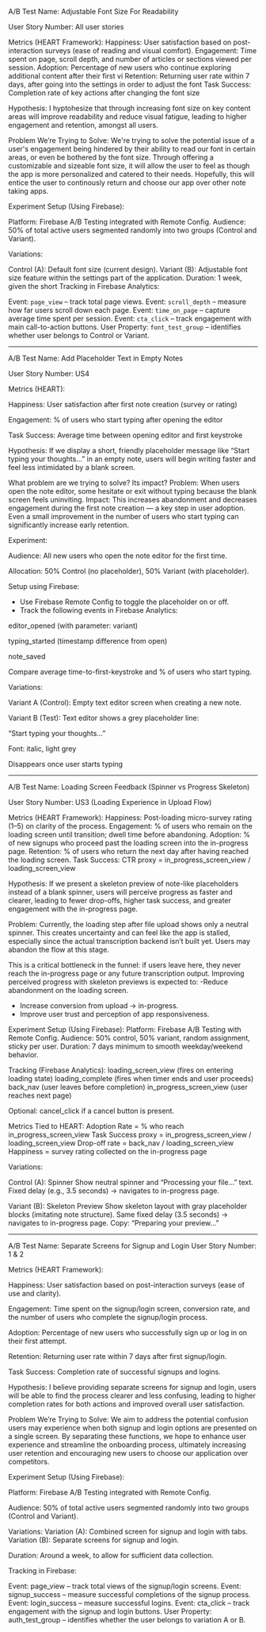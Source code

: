 A/B Test Name: Adjustable Font Size For Readability

User Story Number: All user stories 

Metrics (HEART Framework): 
Happiness: User satisfaction based on post-interaction surveys (ease of reading and visual comfort).
Engagement: Time spent on page, scroll depth, and number of articles or sections viewed per session.
Adoption: Percentage of new users who continue exploring additional content after their first vi
Retention: Returning user rate within 7 days, after going into the settings in order to adjust the font
Task Success: Completion rate of key actions after changing the font size

Hypothesis: I hyptohesize that through increasing font size on key content areas will improve readability and reduce visual fatigue, leading to higher engagement and retention, amongst all users.

Problem We’re Trying to Solve: We're trying to solve the potential issue of a user's engagement being hindered by their ability to read our font in certain areas, or even be bothered by the font size. Through offering a customizable and sizeable font size, it will allow the user to feel as though the app is more personalized and catered to their needs. Hopefully, this will entice the user to continously return and choose our app over other note taking apps.

Experiment Setup (Using Firebase):

Platform: Firebase A/B Testing integrated with Remote Config.
Audience: 50% of total active users segmented randomly into two groups (Control and Variant).

Variations:

Control (A): Default font size (current design).
Variant (B): Adjustable font size feature within the settings part of the application.
Duration: 1 week, given the short 
Tracking in Firebase Analytics:

Event: `page_view` – track total page views.
Event: `scroll_depth` – measure how far users scroll down each page.
Event: `time_on_page` – capture average time spent per session.
Event: `cta_click` – track engagement with main call-to-action buttons.
User Property: `font_test_group` – identifies whether user belongs to Control or Variant.


-----------------------

A/B Test Name: Add Placeholder Text in Empty Notes

User Story Number: US4

Metrics (HEART):

Happiness: User satisfaction after first note creation (survey or rating)

Engagement: % of users who start typing after opening the editor

Task Success: Average time between opening editor and first keystroke

Hypothesis:
If we display a short, friendly placeholder message like “Start typing your thoughts…” in an empty note, users will begin writing faster and feel less intimidated by a blank screen.

What problem are we trying to solve? Its impact?
Problem: When users open the note editor, some hesitate or exit without typing because the blank screen feels uninviting.
Impact: This increases abandonment and decreases engagement during the first note creation — a key step in user adoption. Even a small improvement in the number of users who start typing can significantly increase early retention.

Experiment:

Audience: All new users who open the note editor for the first time.

Allocation: 50% Control (no placeholder), 50% Variant (with placeholder).

Setup using Firebase:

- Use Firebase Remote Config to toggle the placeholder on or off.
- Track the following events in Firebase Analytics:

editor_opened (with parameter: variant)

typing_started (timestamp difference from open)

note_saved

Compare average time-to-first-keystroke and % of users who start typing.

Variations:

Variant A (Control): Empty text editor screen when creating a new note.

Variant B (Test): Text editor shows a grey placeholder line:

“Start typing your thoughts…”

Font: italic, light grey

Disappears once user starts typing

------------------------------------------------------

A/B Test Name: Loading Screen Feedback (Spinner vs Progress Skeleton)

User Story Number: US3 (Loading Experience in Upload Flow)

Metrics (HEART Framework):
Happiness: Post-loading micro-survey rating (1–5) on clarity of the process.
Engagement: % of users who remain on the loading screen until transition; dwell time before abandoning.
Adoption: % of new signups who proceed past the loading screen into the in-progress page.
Retention: % of users who return the next day after having reached the loading screen.
Task Success: CTR proxy = in_progress_screen_view / loading_screen_view

Hypothesis:
If we present a skeleton preview of note-like placeholders instead of a blank spinner, users will perceive progress as faster and clearer, leading to fewer drop-offs, higher task success, and greater engagement with the in-progress page.

Problem: Currently, the loading step after file upload shows only a neutral spinner. This creates uncertainty and can feel like the app is stalled, especially since the actual transcription backend isn’t built yet. Users may abandon the flow at this stage.

This is a critical bottleneck in the funnel: if users leave here, they never reach the in-progress page or any future transcription output. Improving perceived progress with skeleton previews is expected to:
 -Reduce abandonment on the loading screen.
- Increase conversion from upload → in-progress.
- Improve user trust and perception of app responsiveness.

Experiment Setup (Using Firebase):
Platform: Firebase A/B Testing with Remote Config.
Audience: 50% control, 50% variant, random assignment, sticky per user.
Duration: 7 days minimum to smooth weekday/weekend behavior.

Tracking (Firebase Analytics):
loading_screen_view (fires on entering loading state)
loading_complete (fires when timer ends and user proceeds)
back_nav (user leaves before completion)
in_progress_screen_view (user reaches next page)

Optional: cancel_click if a cancel button is present.

Metrics Tied to HEART:
Adoption Rate = % who reach in_progress_screen_view
Task Success proxy = in_progress_screen_view / loading_screen_view
Drop-off rate = back_nav / loading_screen_view
Happiness = survey rating collected on the in-progress page

Variations:

Control (A): Spinner
Show neutral spinner and “Processing your file…” text.
Fixed delay (e.g., 3.5 seconds) → navigates to in-progress page.

Variant (B): Skeleton Preview
Show skeleton layout with gray placeholder blocks (imitating note structure).
Same fixed delay (3.5 seconds) → navigates to in-progress page.
Copy: “Preparing your preview…”

------------------------------------------------------
A/B Test Name: Separate Screens for Signup and Login
User Story Number: 1 & 2

Metrics (HEART Framework):

Happiness: User satisfaction based on post-interaction surveys (ease of use and clarity).

Engagement: Time spent on the signup/login screen, conversion rate, and the number of users who complete the signup/login process.

Adoption: Percentage of new users who successfully sign up or log in on their first attempt.

Retention: Returning user rate within 7 days after first signup/login.

Task Success: Completion rate of successful signups and logins.

Hypothesis:
I believe providing separate screens for signup and login, users will be able to find the process clearer and less confusing, leading to higher completion rates for both actions and improved overall user satisfaction.

Problem We’re Trying to Solve:
We aim to address the potential confusion users may experience when both signup and login options are presented on a single screen. By separating these functions, we hope to enhance user experience and streamline the onboarding process, ultimately increasing user retention and encouraging new users to choose our application over competitors.

Experiment Setup (Using Firebase):

Platform: Firebase A/B Testing integrated with Remote Config.

Audience: 50% of total active users segmented randomly into two groups (Control and Variant).

Variations:
Variation (A): Combined screen for signup and login with tabs.
Variation (B): Separate screens for signup and login.

Duration:
Around a week, to allow for sufficient data collection.

Tracking in Firebase:

Event: page_view – track total views of the signup/login screens.
Event: signup_success – measure successful completions of the signup process.
Event: login_success – measure successful logins.
Event: cta_click – track engagement with the signup and login buttons.
User Property: auth_test_group – identifies whether the user belongs to variation A or B.

